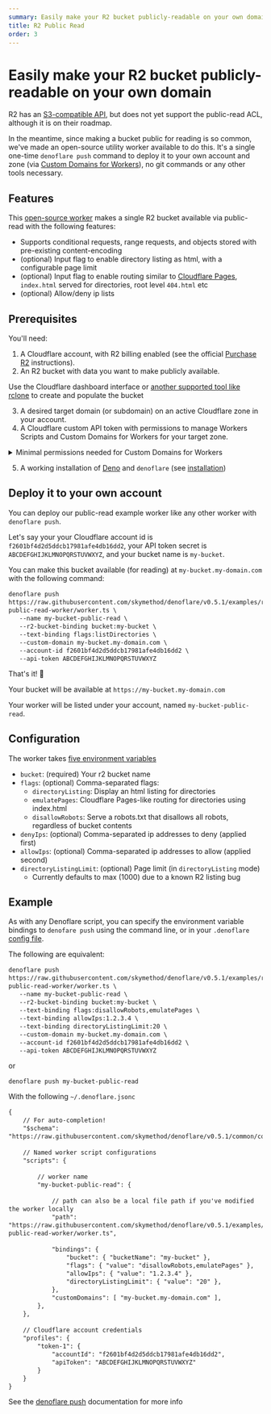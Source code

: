 ```yaml
---
summary: Easily make your R2 bucket publicly-readable on your own domain.
title: R2 Public Read
order: 3
---
```


# Easily make your R2 bucket publicly-readable on your own domain

R2 has an [S3-compatible API](https://developers.cloudflare.com/r2/platform/s3-compatibility/api/), but does not yet support the public-read ACL, although it is on their roadmap.

In the meantime, since making a bucket public for reading is so common, we've made an open-source utility worker available to do this. It's a single one-time `denoflare push` command to deploy it to your own account and zone (via [Custom Domains for Workers](https://blog.cloudflare.com/custom-domains-for-workers/)), no git commands or any other tools necessary.

## Features

This [open-source worker](https://github.com/skymethod/denoflare/tree/v0.5.1/examples/r2-public-read-worker) makes a single R2 bucket available via public-read with the following features:
 - Supports conditional requests, range requests, and objects stored with pre-existing content-encoding
 - (optional) Input flag to enable directory listing as html, with a configurable page limit
 - (optional) Input flag to enable routing similar to [Cloudflare Pages](https://developers.cloudflare.com/pages/), `index.html` served for directories, root level `404.html` etc
 - (optional) Allow/deny ip lists

## Prerequisites
You'll need:
1. A Cloudflare account, with R2 billing enabled (see the official [Purchase R2](https://developers.cloudflare.com/r2/get-started/#purchase-r2) instructions).
2. An R2 bucket with data you want to make publicly available.

<Aside>

Use the Cloudflare dashboard interface or [another supported tool like rclone](https://developers.cloudflare.com/r2/examples/) to create and populate the bucket

</Aside>

3. A desired target domain (or subdomain) on an active Cloudflare zone in your account.
4. A Cloudflare custom API token with permissions to manage Workers Scripts and Custom Domains for Workers for your target zone.

<details>
<summary>Minimal permissions needed for Custom Domains for Workers</summary>
<div>

<img src="/images/custom-domains-permissions.png" class="large-img" style="margin: auto">

**Note:** you'll need "Read Stream" permissions as well for some reason

You can limit these permissions to the target zone(s) for this worker.

</div>
</details>

5. A working installation of [Deno](https://deno.land) and `denoflare` (see [installation](/cli#installation))

## Deploy it to your own account

You can deploy our public-read example worker like any other worker with `denoflare push`. 

Let's say your your Cloudflare account id is `f2601bf4d2d5ddcb17981afe4db16dd2`, your API token secret is `ABCDEFGHIJKLMNOPQRSTUVWXYZ`, and your bucket name is `my-bucket`.

You can make this bucket available (for reading) at `my-bucket.my-domain.com` with the following command:

```
denoflare push https://raw.githubusercontent.com/skymethod/denoflare/v0.5.1/examples/r2-public-read-worker/worker.ts \
   --name my-bucket-public-read \
   --r2-bucket-binding bucket:my-bucket \
   --text-binding flags:listDirectories \
   --custom-domain my-bucket.my-domain.com \
   --account-id f2601bf4d2d5ddcb17981afe4db16dd2 \
   --api-token ABCDEFGHIJKLMNOPQRSTUVWXYZ
```

That's it! 🎉

Your bucket will be available at `https://my-bucket.my-domain.com`

Your worker will be listed under your account, named `my-bucket-public-read`.

## Configuration

The worker takes [five environment variables](https://github.com/skymethod/denoflare/blob/v0.5.1/examples/r2-public-read-worker/worker_env.d.ts)
 - `bucket`: (required) Your r2 bucket name
 - `flags`: (optional) Comma-separated flags:
   - `directoryListing`: Display an html listing for directories
   - `emulatePages`: Cloudflare Pages-like routing for directories using index.html
   - `disallowRobots`: Serve a robots.txt that disallows all robots, regardless of bucket contents
 - `denyIps`: (optional) Comma-separated ip addresses to deny (applied first)
 - `allowIps`: (optional) Comma-separated ip addresses to allow (applied second)
 - `directoryListingLimit`: (optional) Page limit (in `directoryListing` mode)
   - Currently defaults to max (1000) due to a known R2 listing bug


## Example

As with any Denoflare script, you can specify the environment variable bindings to `denofare push` using the command line, or in your `.denoflare` [config file](/cli/configuration).

The following are equivalent:

```
denoflare push https://raw.githubusercontent.com/skymethod/denoflare/v0.5.1/examples/r2-public-read-worker/worker.ts \
   --name my-bucket-public-read \
   --r2-bucket-binding bucket:my-bucket \
   --text-binding flags:disallowRobots,emulatePages \
   --text-binding allowIps:1.2.3.4 \
   --text-binding directoryListingLimit:20 \
   --custom-domain my-bucket.my-domain.com \
   --account-id f2601bf4d2d5ddcb17981afe4db16dd2 \
   --api-token ABCDEFGHIJKLMNOPQRSTUVWXYZ
```

or

```
denoflare push my-bucket-public-read
```

With the following `~/.denoflare.jsonc`

```jsonc
{
	// For auto-completion!
	"$schema": "https://raw.githubusercontent.com/skymethod/denoflare/v0.5.1/common/config.schema.json",

    // Named worker script configurations
	"scripts": {

        // worker name
        "my-bucket-public-read": {

            // path can also be a local file path if you've modified the worker locally
            "path": "https://raw.githubusercontent.com/skymethod/denoflare/v0.5.1/examples/r2-public-read-worker/worker.ts",

            "bindings": {
                "bucket": { "bucketName": "my-bucket" },
                "flags": { "value": "disallowRobots,emulatePages" },
                "allowIps": { "value": "1.2.3.4" },
                "directoryListingLimit": { "value": "20" },
            },
            "customDomains": [ "my-bucket.my-domain.com" ],
        },
    },

    // Cloudflare account credentials
    "profiles": {
		"token-1": {
			"accountId": "f2601bf4d2d5ddcb17981afe4db16dd2",
			"apiToken": "ABCDEFGHIJKLMNOPQRSTUVWXYZ"
		}
	}
}
```

See the [denoflare push](/cli/push) documentation for more info
